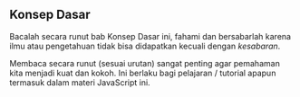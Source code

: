 ## Konsep Dasar

Bacalah secara runut bab Konsep Dasar ini, fahami dan bersabarlah karena ilmu atau pengetahuan tidak bisa didapatkan kecuali dengan _kesabaran_.

Membaca secara runut (sesuai urutan) sangat penting agar pemahaman kita menjadi kuat dan kokoh. Ini berlaku bagi pelajaran / tutorial apapun termasuk dalam materi JavaScript ini.
